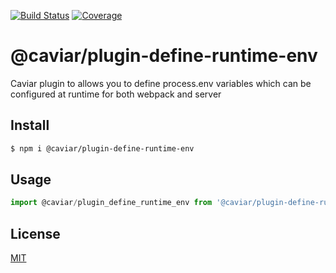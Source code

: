 [![Build Status](https://travis-ci.org/kaelzhang/caviar-plugin-define-runtime-env.svg?branch=master)](https://travis-ci.org/kaelzhang/caviar-plugin-define-runtime-env)
[![Coverage](https://codecov.io/gh/kaelzhang/caviar-plugin-define-runtime-env/branch/master/graph/badge.svg)](https://codecov.io/gh/kaelzhang/caviar-plugin-define-runtime-env)
<!-- optional appveyor tst
[![Windows Build Status](https://ci.appveyor.com/api/projects/status/github/kaelzhang/caviar-plugin-define-runtime-env?branch=master&svg=true)](https://ci.appveyor.com/project/kaelzhang/caviar-plugin-define-runtime-env)
-->
<!-- optional npm version
[![NPM version](https://badge.fury.io/js/@caviar/plugin-define-runtime-env.svg)](http://badge.fury.io/js/@caviar/plugin-define-runtime-env)
-->
<!-- optional npm downloads
[![npm module downloads per month](http://img.shields.io/npm/dm/@caviar/plugin-define-runtime-env.svg)](https://www.npmjs.org/package/@caviar/plugin-define-runtime-env)
-->
<!-- optional dependency status
[![Dependency Status](https://david-dm.org/kaelzhang/caviar-plugin-define-runtime-env.svg)](https://david-dm.org/kaelzhang/caviar-plugin-define-runtime-env)
-->

# @caviar/plugin-define-runtime-env

Caviar plugin to allows you to define process.env variables which can be configured at runtime for both webpack and server

## Install

```sh
$ npm i @caviar/plugin-define-runtime-env
```

## Usage

```js
import @caviar/plugin_define_runtime_env from '@caviar/plugin-define-runtime-env'
```

## License

[MIT](LICENSE)
